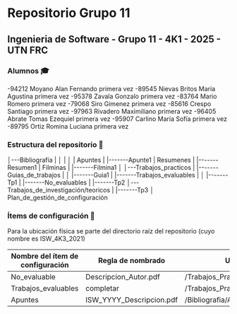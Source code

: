 # Repositorio Grupo 11

## Ingenieria de Software - Grupo 11 - 4K1 - 2025 - UTN FRC

### Alumnos 🎓
-94212 Moyano Alan Fernando primera vez
-89545 Nievas Britos María Agustina primera vez
-95378 Zavala Gonzalo primera vez
-83764 Mario Romero primera vez
-79068 Siro Gimenez primera vez
-85616 Crespo Santiago primera vez
-97963 Rivadero Maximiliano primera vez
-96405 Abrate Tomas Ezequiel primera vez
-95907 Carlino María Sofía primera vez
-89795 Ortiz Romina Luciana primera vez

### Estructura del repositorio 📐
│---Bibliografía
|   │
|   │
|		Apuntes
|	  |-------Apunte1
|		Resumenes
|	  |-------Resumen1
|		Filminas
|		|-------Filmina1
│
│---Trabajos_practicos
|	  |-------Guias_de_trabajos
|		│       |-------Guia1
|	  |-------Trabajos_evaluables
|		│       |-------Tp1
|	  |-------No_evaluables
|		        |-------Tp2
│---Trabajos_de_investigación/teoricos
|	  |-------Tp3
│
Plan_de_gestión_de_configuración

### Ítems de configuración 🔧
Para la ubicación física se parte del directorio raíz del repositorio (cuyo nombre es ISW_4K3_2021)

| Nombre del ítem de configuración  	| Regla de nombrado                          	| Ubicación física              	      |
|-----------------------------------	|--------------------------------------------	|-------------------------------------	|
| No_evaluable          	            | Descripcion_Autor.pdf                  	    |/Trabajos_Practicos/No_evaluable       |
| Trabajos_evaluables                 | completar                                   |/Trabajos_Practicos/Trabajos_evaluables|
| Apuntes                            	| ISW_YYYY_Descripcion.pdf                 	  | /Bibliografia/Apuntes                 |





